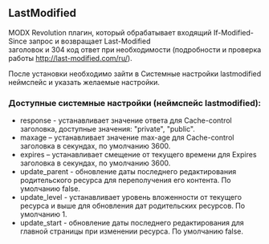 ## LastModified

MODX Revolution плагин, который обрабатывает входящий If-Modified-Since запрос и возвращает Last-Modified  
заголовок и 304 код ответ при необходимости (подробности и проверка работы http://last-modified.com/ru/).

После установки необходимо зайти в Системные настройки lastmodified неймспейс и указать желаемые настройки. 


### Доступные системные настройки (неймспейс lastmodified):

* response - устанавливает значение ответа для Cache-control заголовка, доступные значения: "private", "public".
* maxage – устанавливает значение max-age для Cache-control заголовка в секундах, по умолчанию 3600.
* expires – устанавливает смещение от текущего времени для Expires заголовка в секундах, по умолчанию 3600.
* update_parent - обновление даты последнего редактирования родительского ресурса для переполучения его контента. По умолчанию false.
* update_level - устанавливает уровень вложенности от текущего ресурса и выше для обновления дат родительских ресурсов. По умолчанию 1.
* update_start - обновление даты последнего редактирования для главной страницы при изменении ресурса. По умолчанию false.